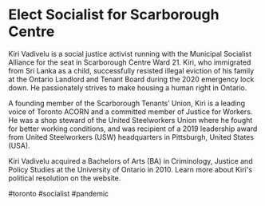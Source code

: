 # Elect Socialist for Scarborough Centre

Kiri Vadivelu is a social justice activist running with the Municipal Socialist Alliance for the seat in Scarborough Centre Ward 21. Kiri, who immigrated from Sri Lanka as a child, successfully resisted illegal eviction of his family at the Ontario Landlord and Tenant Board during the 2020 emergency lock down. He passionately strives to make housing a human right in Ontario.

A founding member of the Scarborough Tenants’ Union, Kiri is a leading voice of Toronto ACORN and a committed member of Justice for Workers. He was a shop steward of the United Steelworkers Union where he fought for better working conditions, and was recipient of a 2019 leadership award from United Steelworkers (USW) headquarters in Pittsburgh, United States (USA).

Kiri Vadivelu acquired a Bachelors of Arts (BA) in Criminology, Justice and Policy Studies at the University of Ontario in 2010. Learn more about Kiri's political resolution on the website.

#toronto #socialist #pandemic
